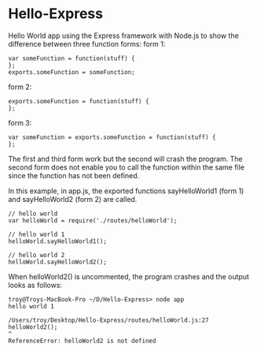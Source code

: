 Hello-Express
=============

Hello World app using the Express framework with Node.js to show the difference between three function forms: 
form 1:

```
var someFunction = function(stuff) {
};
exports.someFunction = someFunction;
```

form 2:

```
exports.someFunction = function(stuff) {
};
```

form 3:

```
var someFunction = exports.someFunction = function(stuff) {
};
```

The first and third form work but the second will crash the program. The second form does not enable you to call the function within the same file since the function has not been defined.

In this example, in app.js, the exported functions sayHelloWorld1 (form 1) and sayHelloWorld2 (form 2) are called.

```
// hello world
var helloWorld = require('./routes/helloWorld');

// hello world 1
helloWorld.sayHelloWorld1();

// hello world 2
helloWorld.sayHelloWorld2();
```

When helloWorld2() is uncommented, the program crashes and the output looks as follows:

```
troy@Troys-MacBook-Pro ~/D/Hello-Express> node app
hello world 1

/Users/troy/Desktop/Hello-Express/routes/helloWorld.js:27
helloWorld2();
^
ReferenceError: helloWorld2 is not defined
```
